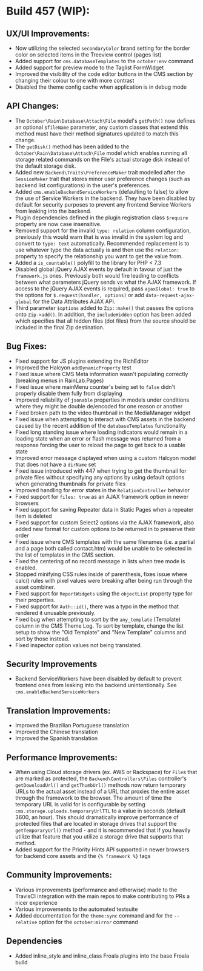 # Build 457 (WIP):

## UX/UI Improvements:
- Now utilizing the selected `secondaryColor` brand setting for the border color on selected items in the Treeview control (pages list)
- Added support for `cms.databaseTemplates` to the `october:env` command
- Added support for preview mode to the Taglist FormWidget
- Improved the visibility of the code editor buttons in the CMS section by changing their colour to one with more contrast
- Disabled the theme config cache when application is in debug mode

## API Changes:
- The `October\Rain\Database\Attach\File` model's `getPath()` now defines an optional `$fileName` parameter, any custom classes that extend this method must have their method signatures updated to match this change.
- The `getDisk()` method has been added to the `October\Rain\Database\Attach\File` model which enables running all storage related commands on the File's actual storage disk instead of the default storage disk.
- Added new `Backend\Traits\PreferenceMaker` trait modelled after the `SessionMaker` trait that stores minor user preference changes (such as backend list configurations) in the user's preferences.
- Added `cms.enableBackendServiceWorkers` (defaulting to false) to allow the use of Service Workers in the backend. They have been disabled by default for security purposes to prevent any frontend Service Workers from leaking into the backend.
- Plugin dependencies defined in the plugin registration class `$require` property are now case insensitive.
- Removed support for the invalid `type: relation` column configuration, previously this would warn that is was invalid in the system log and convert to `type: text` automatically. Recommended replacement is to use whatever type the data actually is and then use the `relation:` property to specify the relationship you want to get the value from.
- Added a `is_countable()` polyfill to the library for PHP < 7.3
- Disabled global jQuery AJAX events by default in favour of just the `framework.js` ones. Previously both would fire leading to conflicts between what parameters jQuery sends vs what the AJAX framework. If access to the jQuery AJAX events is required, pass `ajaxGlobal: true` to the options for `$.request(handler, options)` or add `data-request-ajax-global` for the Data Attributes AJAX API.
- Third parameter `$options` added to `Zip::make()` that passes the options onto `Zip->add()`. In addition, the `includeHidden` option has been added which specifies that all hidden files (dot files) from the source should be included in the final Zip destination.

## Bug Fixes:
- Fixed support for JS plugins extending the RichEditor
- Improved the Halcyon `addDynamicProperty` test
- Fixed issue where CMS Meta information wasn't populating correctly (breaking menus in RainLab.Pages)
- Fixed issue where mainMenu counter's being set to `false` didn't properly disable them fully from displaying
- Improved reliability of `jsonable` properties in models under conditions where they might be double de/encoded for one reason or another
- Fixed broken path to the video thumbnail in the MediaManager widget
- Fixed issue when attempting to interact with CMS assets in the backend caused by the recent addition of the `databaseTemplates` functionality
- Fixed long standing issue where loading indicators would remain in a loading state when an error or flash message was returned from a response forcing the user to reload the page to get back to a usable state
- Improved error message displayed when using a custom Halcyon model that does not have a `dirName` set
- Fixed issue introduced with 447 when trying to get the thumbnail for private files without specifying any options by using default options when generating thumbnails for private files
- Improved handling for error states in the `RelationController` behavior
- Fixed support for `files: true` as an AJAX framework option in newer browsers
- Fixed support for saving Repeater data in Static Pages when a repeater item is deleted
- Fixed support for custom Select2 options via the AJAX framework, also added new format for custom options to be returned in to preserve their order
- Fixed issue where CMS templates with the same filenames (i.e. a partial and a page both called contact.htm) would be unable to be selected in the list of templates in the CMS section.
- Fixed the centering of no record message in lists when tree mode is enabled.
- Stopped minifying CSS rules inside of parenthesis, fixes issue where calc() rules with pixel values were breaking after being run through the asset combiner.
- Fixed support for `ReportWidgets` using the `objectList` property type for their properties.
- Fixed support for `Auth::id()`, there was a typo in the method that rendered it unusable previously.
- Fixed bug when attempting to sort by the `any_template` (Template) column in the CMS Theme Log. To sort by template, change the list setup to show the "Old Template" and "New Template" columns and sort by those instead.
- Fixed inspector option values not being translated.

## Security Improvements
- Backend ServiceWorkers have been disabled by default to prevent frontend ones from leaking into the backend unintentionally. See `cms.enableBackendServiceWorkers`

## Translation Improvements:
- Improved the Brazilian Portuguese translation
- Improved the Chinese translation
- Improved the Spanish translation

## Performance Improvements:
- When using Cloud storage drivers (ex. AWS or Rackspace) for `File`s that are marked as protected, the `Backend\Controllers\Files` controller's `getDownloadUrl()` and `getThumbUrl()` methods now return temporary URLs to the actual asset instead of a URL that proxies the entire asset through the framework to the browser. The amount of time the temporary URL is valid for is configurable by setting `cms.storage.uploads.temporaryUrlTTL` to a value in seconds (default 3600, an hour). This should dramatically improve performance of protected files that are located in storage drives that support the `getTemporaryUrl()` method - and it is recommended that if you heavily utilize that feature that you utilize a storage drive that supports that method.
- Added support for the Priority Hints API supported in newer browsers for backend core assets and the `{% framework %}` tags

## Community Improvements:
- Various improvements (performance and otherwise) made to the TravisCI integration with the main repos to make contributing to PRs a nicer experience
- Various improvements to the automated testsuite
- Added documentation for the `theme:sync` command and for the `--relative` option for the `october:mirror` command

## Dependencies
- Added inline_style and inline_class Froala plugins into the base Froala build